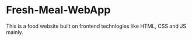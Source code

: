 # Fresh-Meal-WebApp

This is a food website built on frontend technlogies like HTML, CSS and JS mainly.


